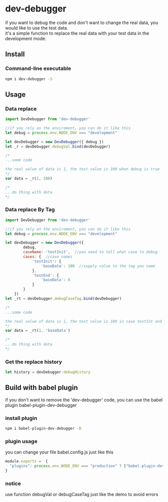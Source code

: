 # dev-debugger
if you want to debug the code and don't want to change the real data, you would like to use the test data.  
it's a simple function to replace the real data with your test data in the development mode.


## Install

### Command-line executable

```bash
npm i dev-debugger -S
```

## Usage

### Data replace
```js
import DevDebugger from 'dev-debugger'

//if you rely on the enviroment, you can do it like this
let debug = process.env.NODE_ENV === "development" 

let devDebugger = new DevDebugger({ debug })
let _r = devDebugger.debugVal.bind(devDebugger)

/*
...some code

the real value of data is 1, the test value is 100 when debug is true
*/
var data = _r(1, 100)

/*
...do thing with data
*/
```

### Data replace By Tag
```js
import DevDebugger from 'dev-debugger'

//if you rely on the enviroment, you can do it like this
let debug = process.env.NODE_ENV === "development" 

let devDebugger = new DevDebugger({ 
        debug,
        caseName: 'testInit',  //you need to tell what case to debug
        cases: {  //case names
            'testInit': {
                'baseData': 100  //supply value to the tag you name
            },
            'testEnd': {
                'baseData': 0
            }
        }
    })
let _rt = devDebugger.debugCaseTag.bind(devDebugger)

/*
...some code

the real value of data is 1, the test value is 100 in case testInt and 0 in case testEnd 
*/
var data = _rt(1, 'baseData')

/*
...do thing with data
*/
```

### Get the replace history
```js
let history = devDebugger.debugHistory
```

## Build with babel plugin
if you don't want to remove the 'dev-debugger' code, you can use the babel plugin babel-plugin-dev-debugger

### install plugin
```bash
npm i babel-plugin-dev-debugger -D
```

### plugin usage
you can change your file babel.config.js just like this
```js
module.exports =  {
  "plugins": process.env.NODE_ENV === "production" ? ["babel-plugin-dev-debugger"] : []
}
```

### notice
use function debugVal or debugCaseTag just like the demo to avoid errors


